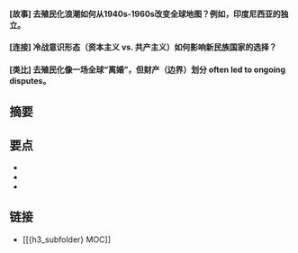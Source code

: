 #### [故事] 去殖民化浪潮如何从1940s-1960s改变全球地图？例如，印度尼西亚的独立。


#### [连接] 冷战意识形态（资本主义 vs. 共产主义）如何影响新民族国家的选择？


#### [类比] 去殖民化像一场全球“离婚”，但财产（边界）划分 often led to ongoing disputes。


## 摘要


## 要点

- 
- 
- 

## 链接

- [[{h3_subfolder} MOC]]
